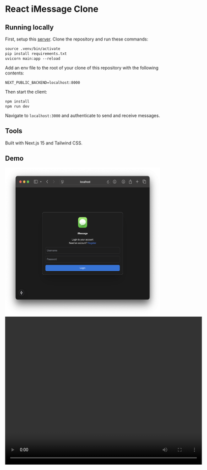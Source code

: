 # React iMessage Clone

## Running locally

First, setup this [server](https://github.com/zion-off/fastapi-sqlite-server). Clone the repository and run these commands:

```
source .venv/bin/activate
pip install requirements.txt
uvicorn main:app --reload
```

Add an env file to the root of your clone of this repository with the following contents:

```
NEXT_PUBLIC_BACKEND=localhost:8000
```

Then start the client:

```
npm install
npm run dev
```

Navigate to `localhost:3000` and authenticate to send and receive messages.

## Tools

Built with Next.js 15 and Tailwind CSS.

## Demo

<img width="640" height="480" src="./demo/login.png">

<video width="640" height="480" autoplay >
  <source src="./demo/chat.mp4" type="video/mp4">
Your browser does not support the video tag.
</video>